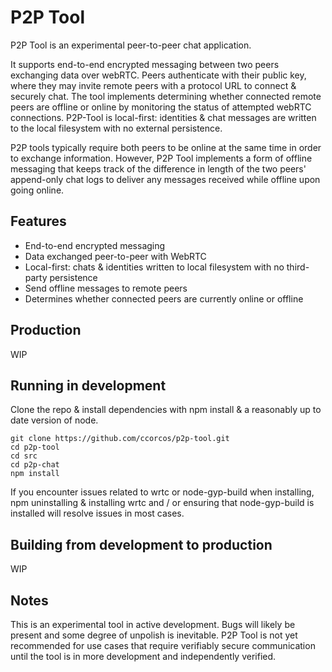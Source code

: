 # P2P Tool
 P2P Tool is an experimental peer-to-peer chat application.  
 
 It supports end-to-end encrypted messaging between two peers exchanging data over webRTC.  Peers authenticate with their public key, where they may invite remote peers with a protocol URL to connect & securely chat.  The tool implements determining whether connected remote peers are offline or online by monitoring the status of attempted webRTC connections.  P2P-Tool is local-first:  identities & chat messages are written to the local filesystem with no external persistence.  
 
P2P tools typically require both peers to be online at the same time in order to exchange information. However, P2P Tool implements a form of offline messaging that keeps track of the difference in length of the two peers' append-only chat logs to deliver any messages received while offline upon going online. 
 
## Features
* End-to-end encrypted messaging
* Data exchanged peer-to-peer with WebRTC
* Local-first: chats & identities written to local filesystem with no third-party persistence
* Send offline messages to remote peers 
* Determines whether connected peers are currently online or offline

## Production
WIP 

## Running in development

Clone the repo & install dependencies with npm install & a reasonably up to date version of node.

````
git clone https://github.com/ccorcos/p2p-tool.git
cd p2p-tool
cd src
cd p2p-chat
npm install
````
If you encounter issues related to wrtc or node-gyp-build when installing, npm uninstalling & installing wrtc and / or ensuring that node-gyp-build is installed will resolve issues in most cases.

## Building from development to production
WIP

## Notes
This is an experimental tool in active development.  Bugs will likely be present and some degree of unpolish is inevitable.  P2P Tool is not yet recommended for use cases that require verifiably secure communication until the tool is in more development and independently verified. 




